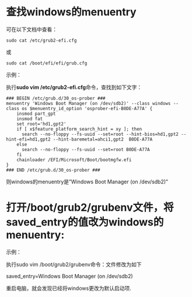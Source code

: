 # 查找windows的menuentry

可在以下文档中查看：
```
sudo cat /etc/grub2-efi.cfg
```
或
```
sudo cat /boot/efi/efi/grub.cfg
``` 

示例：

执行**sudo vim /etc/grub2-efi.cfg**命令，查找到如下文字：

```
### BEGIN /etc/grub.d/30_os-prober ###
menuentry 'Windows Boot Manager (on /dev/sdb2)' --class windows --class os $menuentry_id_option 'osprober-efi-B0DE-A77A' {
	insmod part_gpt
	insmod fat
	set root='hd1,gpt2'
	if [ x$feature_platform_search_hint = xy ]; then
	  search --no-floppy --fs-uuid --set=root --hint-bios=hd1,gpt2 --hint-efi=hd1,gpt2 --hint-baremetal=ahci1,gpt2  B0DE-A77A
	else
	  search --no-floppy --fs-uuid --set=root B0DE-A77A
	fi
	chainloader /EFI/Microsoft/Boot/bootmgfw.efi
}
### END /etc/grub.d/30_os-prober ###
```

则windows的menuentry是”Windows Boot Manager (on /dev/sdb2)”


# 打开/boot/grub2/grubenv文件，将saved_entry的值改为windows的menuentry:

示例：

执行sudo vim /boot/grub2/grubenv命令：文件修改为如下

saved_entry=Windows Boot Manager (on /dev/sdb2)

重启电脑，就会发现已经将windows更改为默认启动项.
